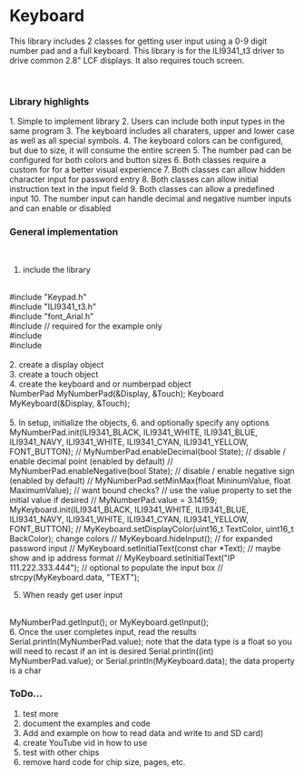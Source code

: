 # Keyboard

This library includes 2 classes for getting user input using a 0-9 digit number pad and a full keyboard. This library is for the ILI9341_t3 driver to drive common 2.8" LCF displays. 
It also requires touch screen. 

<br>
<b><h3>Library highlights</b></h3>
1. Simple to implement library
2. Users can include both input types in the same program
3. The keyboard includes all charaters, upper and lower case as well as all special symbols.
4. The keyboard colors can be configured, but due to size, it will consume the entire screen
5. The number pad can be configured for both colors and button sizes
6. Both classes require a custom for for a better visual experience
7. Both classes can allow hidden character input for password entry
8. Both classes can allow initial instruction text in the input field
9. Both classes can allow a predefined input 
10. The number input can handle decimal and negative number inputs and can enable or disabled

<b><h3>General implementation</b></h3>
<br>
1. include the library
<br>
#include "Keypad.h"
<br>
#include "ILI9341_t3.h"  
<br>
#include "font_Arial.h" 
<br>
#include <ILI9341_t3_Controls.h> // required for the example only
<br>
#include <ILI9341_t3_Keypad.h>
<br>
#include <XPT2046_Touchscreen.h>
<br>
<br>
2. create a display object
<br>
3. create a touch object
<br>
4. create the keyboard and or numberpad object
<br>
NumberPad MyNumberPad(&Display, &Touch);
Keyboard MyKeyboard(&Display, &Touch);
<br>
<br>
5. In setup, initialize the objects, 6. and optionally specify any options
<br>
MyNumberPad.init(ILI9341_BLACK, ILI9341_WHITE, ILI9341_BLUE, ILI9341_NAVY, ILI9341_WHITE, ILI9341_CYAN, ILI9341_YELLOW, FONT_BUTTON);
  // MyNumberPad.enableDecimal(bool State); // disable / enable decimal point (enabled by default)
  // MyNumberPad.enableNegative(bool State); // disable / enable negative sign (enabled by default)
  // MyNumberPad.setMinMax(float MininumValue, float MaximumValue); // want bound checks?
  // use the value property to set the initial value if desired
  // MyNumberPad.value = 3.14159;
MyKeyboard.init(ILI9341_BLACK, ILI9341_WHITE, ILI9341_BLUE, ILI9341_NAVY, ILI9341_WHITE, ILI9341_CYAN, ILI9341_YELLOW, FONT_BUTTON);
  // MyKeyboard.setDisplayColor(uint16_t TextColor, uint16_t BackColor); change colors
  // MyKeyboard.hideInput(); // for expanded password input
  // MyKeyboard.setInitialText(const char *Text); // maybe show and ip address format
  // MyKeyboard.setInitialText("IP 111.222.333.444");
  // optional to populate the input box
  // strcpy(MyKeyboard.data, "TEXT");
<br>

5. When ready get user input
<br>
MyNumberPad.getInput();
or
MyKeyboard.getInput();
<br>
6. Once the user completes input, read the results
<br>
Serial.println(MyNumberPad.value);
note that the data type is a float so you will need to recast if an int is desired
Serial.println((int) MyNumberPad.value);
or
Serial.println(MyKeyboard.data);
the data property is a char


<b><h3>ToDo...</b></h3>
1. test more
2. document the examples and code
3. Add and example on how to read data and write to and SD card)
5. create YouTube vid in how to use
6. test with other chips
7. remove hard code for chip size, pages, etc.


